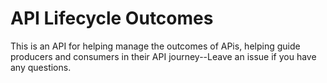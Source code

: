 # API Lifecycle Outcomes
This is an API for helping manage the outcomes of APis, helping guide producers and consumers in their API journey--Leave an issue if you have any questions.